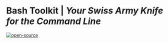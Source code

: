 # **Bash Toolkit** | _Your Swiss Army Knife for the Command Line_
[![open-source](https://forthebadge.com/images/badges/open-source.svg)](https://cyberthreatdefence.com/)
